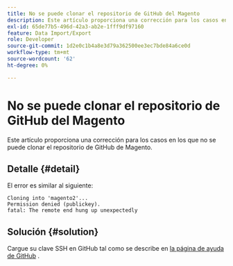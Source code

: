 ```yaml
---
title: No se puede clonar el repositorio de GitHub del Magento
description: Este artículo proporciona una corrección para los casos en los que no se puede clonar el repositorio de GitHub de Magento.
exl-id: 65de77b5-496d-42a3-ab2e-1fff9df97160
feature: Data Import/Export
role: Developer
source-git-commit: 1d2e0c1b4a8e3d79a362500ee3ec7bde84a6ce0d
workflow-type: tm+mt
source-wordcount: '62'
ht-degree: 0%

---
```


# No se puede clonar el repositorio de GitHub del Magento

Este artículo proporciona una corrección para los casos en los que no se puede clonar el repositorio de GitHub de Magento.

## Detalle {#detail}

El error es similar al siguiente:

```terminal
Cloning into 'magento2'...
Permission denied (publickey).
fatal: The remote end hung up unexpectedly
```

## Solución {#solution}

Cargue su clave SSH en GitHub tal como se describe en [la página de ayuda de GitHub](https://help.github.com/articles/generating-ssh-keys) .
